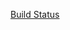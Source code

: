 [Build Status](http://172.27.59.121:8080/buildStatus/icon?job=poc_jacoco "http://172.27.59.121:8080/job/poc_jacoco/")
